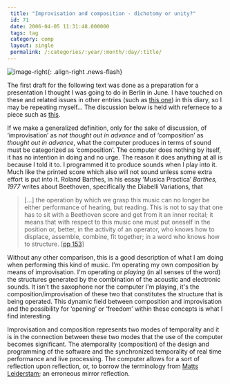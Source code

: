 ```yaml
---
 title: "Improvisation and composition - dichotomy or unity?"
 id: 71
 date: 2006-04-05 11:31:48.000000
 tags: tag
 category: comp
 layout: single
 permalink: /:categories/:year/:month/:day/:title/
---
```

![image-right](/assets/images/){: .align-right .news-flash}

The first draft for the following text was done as a preparation for a presentation I thought I was going to do in Berlin in June. I have touched on these and related issues in other entries (such as <a href="http://www.henrikfrisk.com/diary/archives/2005/05/improvisation_b.php">this one</a>) in this diary, so I may be repeating myself... The discussion below is held with refernece to a piece such as <a href="http://www.henrikfrisk.com/index.jsp?metaId=music&amp;id=music&amp;about=1&amp;field=name&amp;query=Insanity">this</a>. 


If we make a generalized definition, only for the sake of discussion, of &lsquo;improvisation&rsquo; as <em>not thought out in advance</em> and of &lsquo;composition&rsquo; as <em>thought out in advance</em>, what the computer produces in terms of sound must be categorized as &lsquo;composition&rsquo;. The computer does nothing by itself, it has no intention in doing and no urge. The reason it does anything at all is because I told it to. I programmed it to produce sounds when I play into it. Much like the printed score which also will not sound unless some extra effort is put into it. Roland Barthes, in his essay &lsquo;Musica Practica&rsquo; <i id="Barthes, Roland" title="Image Music Text" class="Fontana Press" style="1977" dir="Musica Practica, pp149-154">Barthes, 1977</i> writes about Beethoven, specifically the Diabelli Variations, that
<blockquote>
&#91;...&#93; the operation by which we grasp this music can no longer be either performance of hearing, but reading. This is not to say that one has to sit with a Beethoven score and get from it an inner recital; it means that with respect to this music one must put oneself in the position or, better, in the activity of an operator, who knows how to displace, assemble, combine, fit together; in a word who knows how to structure. &#91;<a href="http://www.henrikfrisk.com/diary/bibliography.html">pp 153</a>&#93;
</blockquote>Without any other comparison, this is a good description of what I am doing when performing this kind of music. I'm operating my own composition by means of improvisation. I'm operating or <em>playing</em> (in all senses of the word) the structures generated by the combination of the acoustic and electronic sounds. It isn't the saxophone nor the computer I'm playing, it's the composition/improvisation of these two that constitutes the structure that is being operated. This dynamic field between composition and improvisation and the possibility for &lsquo;opening&rsquo; or &lsquo;freedom&rsquo; within these concepts is what I find interesting. 


Improvisation and composition represents two modes of temporality and it is in the connection between these two modes that the use of the computer becomes significant. The atemporality (composition) of the design and programming of the software and the synchronized temporality of real time performance and live processing. The computer allows for a sort of reflection upon reflection, or, to borrow the terminology from <a href="http://www.seeandseen.net/">Matts Leiderstam</a>; an erroneous mirror reflection.

